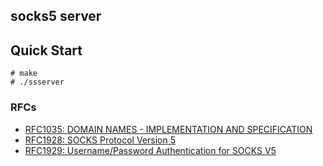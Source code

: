## socks5 server

## Quick Start
```
# make
# ./ssserver
```

### RFCs
- [RFC1035: DOMAIN NAMES - IMPLEMENTATION AND SPECIFICATION](https://tools.ietf.org/html/rfc1035)
- [RFC1928: SOCKS Protocol Version 5](https://tools.ietf.org/html/rfc1928)
- [RFC1929: Username/Password Authentication for SOCKS V5](https://tools.ietf.org/html/rfc1929)
